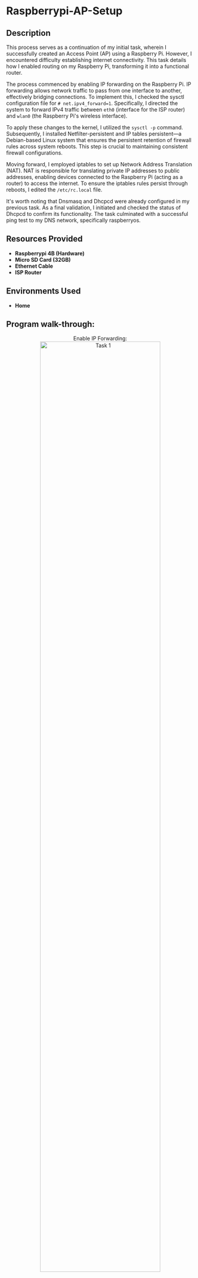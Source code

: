 <h1>Raspberrypi-AP-Setup</h1>
<h2>Description</h2>

This process serves as a continuation of my initial task, wherein I successfully created an Access Point (AP) using a Raspberry Pi. However, I encountered difficulty establishing internet connectivity. This task details how I enabled routing on my Raspberry Pi, transforming it into a functional router.

The process commenced by enabling IP forwarding on the Raspberry Pi. IP forwarding allows network traffic to pass from one interface to another, effectively bridging connections. To implement this, I checked the sysctl configuration file for `# net.ipv4_forward=1`. Specifically, I directed the system to forward IPv4 traffic between `eth0` (interface for the ISP router) and `wlan0` (the Raspberry Pi's wireless interface).

To apply these changes to the kernel, I utilized the `sysctl -p` command. Subsequently, I installed Netfilter-persistent and IP tables persistent—a Debian-based Linux system that ensures the persistent retention of firewall rules across system reboots. This step is crucial to maintaining consistent firewall configurations.

Moving forward, I employed iptables to set up Network Address Translation (NAT). NAT is responsible for translating private IP addresses to public addresses, enabling devices connected to the Raspberry Pi (acting as a router) to access the internet. To ensure the iptables rules persist through reboots, I edited the `/etc/rc.local` file.

It's worth noting that Dnsmasq and Dhcpcd were already configured in my previous task. As a final validation, I initiated and checked the status of Dhcpcd to confirm its functionality. The task culminated with a successful ping test to my DNS network, specifically raspberryos.


<h2>Resources Provided</h2>

- <b>Raspberrypi 4B (Hardware)</b> 
- <b>Micro SD Card (32GB)</b>
- <b>Ethernet Cable</b>
- <b>ISP Router</b>

<h2>Environments Used </h2>

- <b>Home </b>

<h2>Program walk-through:</h2>

<p align="center">
Enable IP Forwarding: <br/>
<img src="https://i.imgur.com/XKDcuy4.png?1" height="80%" width="80%" alt="Task 1"/>
<br />
  <img src="https://i.imgur.com/P3B8kBu.png?1" height="80%" width="80%" alt="Task 1"/><br/>
   <img src="https://i.imgur.com/ymdcage.png?1" height="80%" width="80%" alt="Task 1"/>
  
  
<br />
Install Netfilter-Persistent And IP Tables Persistent:  <br/>
<img src="https://i.imgur.com/YM1weOZ.png?1" height="80%" width="80%" alt="Task 2"/>
<br />
<br />
Using IP Tables To Set Up NAT: <br/>
<img src="https://i.imgur.com/WbLEzGc.png?1" height="80%" width="80%" alt="Task 3"/><br/>
<img src="https://i.imgur.com/gTpdfnW.png?1" height="80%" width="80%" alt="Task 3"/><br/>
<img src="https://i.imgur.com/8kQewfW.png?1" height="80%" width="80%" alt="Task 3"/>
<br />
Start And Check Dhcpcd Status:  <br/>
<img src="" height="80%" width="80%" alt="Task 4"/>
<br /><img src="https://i.imgur.com/V14D9wY.png?1" height="80%" width="80%" alt="Task 4"/>
<br />
<br />
Reboot Raspberrypi:  <br/>
<img src="https://i.imgur.com/dAI3zg2.png?1" height="80%" width="80%" alt="Task 5"/>

<br />
Checking Connectivity:  <br/>
<img src="https://i.imgur.com/1TKXfia.png?1" height="80%" width="80%" alt="Task 6"/>
<br /><img src="https://i.imgur.com/E257snW.png?1" height="80%" width="80%" alt="Task 6"/>
<br />

</p>
